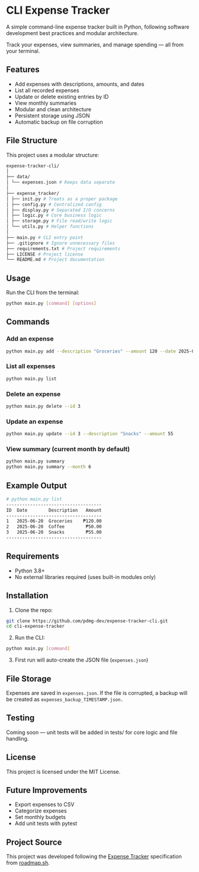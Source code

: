 # CLI Expense Tracker

A simple command-line expense tracker built in Python, following software development best practices and modular architecture.

Track your expenses, view summaries, and manage spending — all from your terminal.

## Features

- Add expenses with descriptions, amounts, and dates
- List all recorded expenses
- Update or delete existing entries by ID
- View monthly summaries
- Modular and clean architecture
- Persistent storage using JSON
- Automatic backup on file corruption

## File Structure

This project uses a modular structure:
```bash
expense-tracker-cli/
│
├── data/
│ └── expenses.json # Keeps data separate
│
├── expense_tracker/
│ ├── init.py # Treats as a proper package
│ ├── config.py # Centralized config
│ ├── display.py # Separated I/O concerns
│ ├── logic.py # Core business logic
│ ├── storage.py # File read/write logic
│ └── utils.py # Helper functions
│
├── main.py # CLI entry point
├── .gitignore # Ignore unnecessary files
├── requirements.txt # Project requirements
├── LICENSE # Project license
└── README.md # Project documentation
```

## Usage

Run the CLI from the terminal:

```bash
python main.py [command] [options]
```

## Commands

### Add an expense

```bash
python main.py add --description "Groceries" --amount 120 --date 2025-06-20

```

### List all expenses

```bash
python main.py list

```

### Delete an expense

```bash
python main.py delete --id 3

```

### Update an expense

```bash
python main.py update --id 3 --description "Snacks" --amount 55

```

### View summary (current month by default)

```bash
python main.py summary
python main.py summary --month 6

```

## Example Output

```bash
# python main.py list
------------------------------------            
ID  Date        Description   Amount
------------------------------------
1   2025-06-20  Groceries    ₱120.00
2   2025-06-20  Coffee        ₱50.00
3   2025-06-20  Snacks        ₱55.00
------------------------------------

```

## Requirements

- Python 3.8+
- No external libraries required (uses built-in modules only)

## Installation

1. Clone the repo:

```bash
git clone https://github.com/pdmg-dev/expense-tracker-cli.git
cd cli-expense-tracker

```

2. Run the CLI:

```bash
python main.py [command]

```

3. First run will auto-create the JSON file (`expenses.json`)

## File Storage

Expenses are saved in `expenses.json`. If the file is corrupted, a backup will be created as `expenses_backup_TIMESTAMP.json.`

## Testing

Coming soon — unit tests will be added in tests/ for core logic and file handling.

## License

This project is licensed under the MIT License.

## Future Improvements

- Export expenses to CSV
- Categorize expenses
- Set monthly budgets
- Add unit tests with pytest

## Project Source

This project was developed following the [Expense Tracker](https://roadmap.sh/projects/expense-tracker) specification from [roadmap.sh](https://roadmap.sh/).
